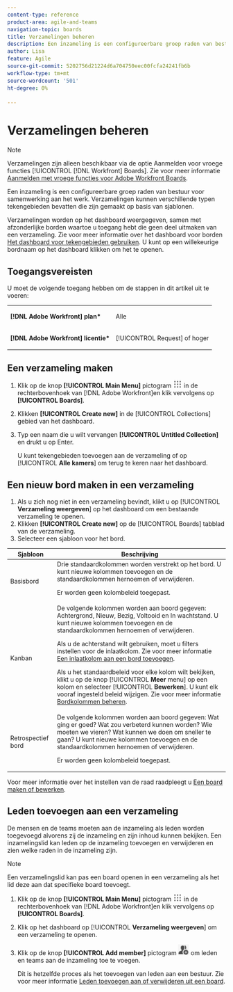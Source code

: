 ```yaml
---
content-type: reference
product-area: agile-and-teams
navigation-topic: boards
title: Verzamelingen beheren
description: Een inzameling is een configureerbare groep raden van bestuur voor samenwerking aan het werk.
author: Lisa
feature: Agile
source-git-commit: 5202756d21224d6a704750eec00fcfa24241fb6b
workflow-type: tm+mt
source-wordcount: '501'
ht-degree: 0%

---
```


# Verzamelingen beheren

>[!NOTE]
>
>Verzamelingen zijn alleen beschikbaar via de optie Aanmelden voor vroege functies [!UICONTROL [!DNL Workfront] Boards]. Zie voor meer informatie [Aanmelden met vroege functies voor Adobe Workfront Boards](/help/quicksilver/agile/get-started-with-boards/boards-early-feature-opt-in.md).

Een inzameling is een configureerbare groep raden van bestuur voor samenwerking aan het werk. Verzamelingen kunnen verschillende typen tekengebieden bevatten die zijn gemaakt op basis van sjablonen.

Verzamelingen worden op het dashboard weergegeven, samen met afzonderlijke borden waartoe u toegang hebt die geen deel uitmaken van een verzameling. Zie voor meer informatie over het dashboard voor borden [Het dashboard voor tekengebieden gebruiken](/help/quicksilver/agile/get-started-with-boards/use-boards-page.md). U kunt op een willekeurige bordnaam op het dashboard klikken om het te openen.

## Toegangsvereisten

U moet de volgende toegang hebben om de stappen in dit artikel uit te voeren:

<table style="table-layout:auto"> 
 <col> 
 </col> 
 <col> 
 </col> 
 <tbody> 
  <tr> 
   <td role="rowheader"><strong>[!DNL Adobe Workfront] plan*</strong></td> 
   <td> <p>Alle</p> </td> 
  </tr> 
  <tr> 
   <td role="rowheader"><strong>[!DNL Adobe Workfront] licentie*</strong></td> 
   <td> <p>[!UICONTROL Request] of hoger</p> </td> 
  </tr> 
 </tbody> 
</table>

## Een verzameling maken

1. Klik op de knop **[!UICONTROL Main Menu]** pictogram ![Hoofdmenu](assets/main-menu-icon.png) in de rechterbovenhoek van [!DNL Adobe Workfront]en klik vervolgens op **[!UICONTROL Boards]**.
1. Klikken **[!UICONTROL Create new]** in de [!UICONTROL Collections] gebied van het dashboard.
1. Typ een naam die u wilt vervangen **[!UICONTROL Untitled Collection]** en drukt u op Enter.

   U kunt tekengebieden toevoegen aan de verzameling of op [!UICONTROL **Alle kamers**] om terug te keren naar het dashboard.

## Een nieuw bord maken in een verzameling

1. Als u zich nog niet in een verzameling bevindt, klikt u op [!UICONTROL **Verzameling weergeven**] op het dashboard om een bestaande verzameling te openen.
1. Klikken **[!UICONTROL Create new]** op de [!UICONTROL Boards] tabblad van de verzameling.
1. Selecteer een sjabloon voor het bord.

| Sjabloon | Beschrijving |
|---------|----------|
| Basisbord | Drie standaardkolommen worden verstrekt op het bord. U kunt nieuwe kolommen toevoegen en de standaardkolommen hernoemen of verwijderen. <p>Er worden geen kolombeleid toegepast. |
| Kanban | De volgende kolommen worden aan boord gegeven: Achtergrond, Nieuw, Bezig, Voltooid en In wachtstand. U kunt nieuwe kolommen toevoegen en de standaardkolommen hernoemen of verwijderen.<p>Als u de achterstand wilt gebruiken, moet u filters instellen voor de inlaatkolom. Zie voor meer informatie [Een inlaatkolom aan een bord toevoegen](/help/quicksilver/agile/use-boards-agile-planning-tools/add-intake-column-to-board.md). <p>Als u het standaardbeleid voor elke kolom wilt bekijken, klikt u op de knop [!UICONTROL **Meer** menu] op een kolom en selecteer [!UICONTROL **Bewerken**]. U kunt elk vooraf ingesteld beleid wijzigen. Zie voor meer informatie [Bordkolommen beheren](/help/quicksilver/agile/get-started-with-boards/manage-board-columns.md). |
| Retrospectief bord | De volgende kolommen worden aan boord gegeven: Wat ging er goed? Wat zou verbeterd kunnen worden? Wie moeten we vieren? Wat kunnen we doen om sneller te gaan? U kunt nieuwe kolommen toevoegen en de standaardkolommen hernoemen of verwijderen. <p>Er worden geen kolombeleid toegepast. |

Voor meer informatie over het instellen van de raad raadpleegt u [Een board maken of bewerken](/help/quicksilver/agile/get-started-with-boards/create-edit-board.md).

## Leden toevoegen aan een verzameling

De mensen en de teams moeten aan de inzameling als leden worden toegevoegd alvorens zij de inzameling en zijn inhoud kunnen bekijken. Een inzamelingslid kan leden op de inzameling toevoegen en verwijderen en zien welke raden in de inzameling zijn.

>[!NOTE]
>
>Een verzamelingslid kan pas een board openen in een verzameling als het lid deze aan dat specifieke board toevoegt.

1. Klik op de knop **[!UICONTROL Main Menu]** pictogram ![Hoofdmenu](assets/main-menu-icon.png) in de rechterbovenhoek van [!DNL Adobe Workfront]en klik vervolgens op **[!UICONTROL Boards]**.
1. Klik op het dashboard op [!UICONTROL **Verzameling weergeven**] om een verzameling te openen.
1. Klik op de knop **[!UICONTROL Add member]** pictogram ![Leden toevoegen](assets/boards-addmember-spectrum-25x25.png) om leden en teams aan de inzameling toe te voegen.

   Dit is hetzelfde proces als het toevoegen van leden aan een bestuur. Zie voor meer informatie [Leden toevoegen aan of verwijderen uit een board](/help/quicksilver/agile/get-started-with-boards/add-members-to-board.md).
